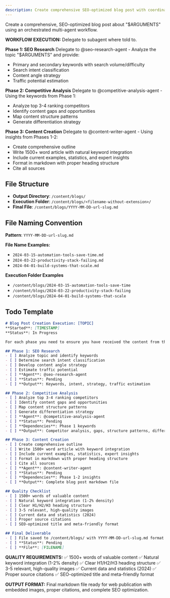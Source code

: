 ```yaml
---
description: Create comprehensive SEO-optimized blog post with coordinated multi-agent research, analysis, and writing workflow
---
```

Create a comprehensive, SEO-optimized blog post about "$ARGUMENTS" using an orchestrated multi-agent workflow.

**WORKFLOW EXECUTION:**
Delegate to subagent where told to.

**Phase 1: SEO Research**
Delegate to @seo-research-agent - Analyze the topic "$ARGUMENTS" and provide:
- Primary and secondary keywords with search volume/difficulty
- Search intent classification  
- Content angle strategy
- Traffic potential estimation

**Phase 2: Competitive Analysis** 
Delegate to @competitive-analysis-agent - Using the keywords from Phase 1:
- Analyze top 3-4 ranking competitors
- Identify content gaps and opportunities
- Map content structure patterns
- Generate differentiation strategy

**Phase 3: Content Creation**
Delegate to @content-writer-agent - Using insights from Phases 1-2:
- Create comprehensive outline
- Write 1500+ word article with natural keyword integration
- Include current examples, statistics, and expert insights
- Format in markdown with proper heading structure
- Cite all sources

## File Structure
- **Output Directory**: `/content/blogs/`
- **Execution Folder**: `/content/blogs/<filename-without-extension>/`
- **Final File**: `/content/blogs/YYYY-MM-DD-url-slug.md`

## File Naming Convention
**Pattern**: `YYYY-MM-DD-url-slug.md`

**File Name Examples:**
- `2024-03-15-automation-tools-save-time.md`
- `2024-03-22-productivity-stack-failing.md`
- `2024-04-01-build-systems-that-scale.md`

**Execution Folder Examples**
- `/content/blogs/2024-03-15-automation-tools-save-time`
- `/content/blogs/2024-03-22-productivity-stack-failing`
- `/content/blogs/2024-04-01-build-systems-that-scale`

## Todo Template
```markdown
# Blog Post Creation Execution: [TOPIC]
**Started**: [TIMESTAMP]  
**Status**: In Progress

For each phase you need to ensure you have received the content from the subagent, and validated with the user, before moving to the next phase. 

## Phase 1: SEO Research
- [ ] Analyze topic and identify keywords
- [ ] Determine search intent classification
- [ ] Develop content angle strategy  
- [ ] Estimate traffic potential
- [ ] **Agent**: @seo-research-agent
- [ ] **Status**: Pending
- [ ] **Output**: Keywords, intent, strategy, traffic estimation

## Phase 2: Competitive Analysis
- [ ] Analyze top 3-4 ranking competitors
- [ ] Identify content gaps and opportunities
- [ ] Map content structure patterns
- [ ] Generate differentiation strategy
- [ ] **Agent**: @competitive-analysis-agent
- [ ] **Status**: Pending
- [ ] **Dependencies**: Phase 1 keywords
- [ ] **Output**: Competitor analysis, gaps, structure patterns, differentiation

## Phase 3: Content Creation
- [ ] Create comprehensive outline
- [ ] Write 1500+ word article with keyword integration
- [ ] Include current examples, statistics, expert insights
- [ ] Format in markdown with proper heading structure
- [ ] Cite all sources
- [ ] **Agent**: @content-writer-agent
- [ ] **Status**: Pending  
- [ ] **Dependencies**: Phase 1-2 insights
- [ ] **Output**: Complete blog post markdown file

## Quality Checklist
- [ ] 1500+ words of valuable content
- [ ] Natural keyword integration (1-2% density)
- [ ] Clear H1/H2/H3 heading structure
- [ ] 3-5 relevant, high-quality images
- [ ] Current data and statistics (2024)
- [ ] Proper source citations
- [ ] SEO-optimized title and meta-friendly format

## Final Deliverable
- [ ] File saved to /content/blogs/ with YYYY-MM-DD-url-slug.md format
- [ ] **Status**: Pending
- [ ] **File**: [FILENAME]
```

**QUALITY REQUIREMENTS:**
✅ 1500+ words of valuable content
✅ Natural keyword integration (1-2% density)
✅ Clear H1/H2/H3 heading structure
✅ 3-5 relevant, high-quality images
✅ Current data and statistics (2024)
✅ Proper source citations
✅ SEO-optimized title and meta-friendly format

**OUTPUT FORMAT:**
Final markdown file ready for web publication with embedded images, proper citations, and complete SEO optimization.